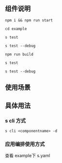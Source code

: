 ## 组件说明

````
npm i && npm run start

cd example

s test

s test --debug

npm run build

s test

s test --debug
````

## 使用场景

## 具体用法

### s cli 方式

```
s cli <componentname> -d
```

### 应用编排使用方式

查看 example下 s.yaml


